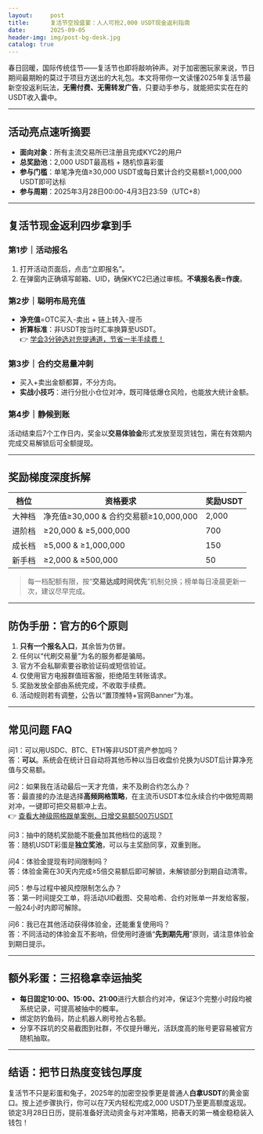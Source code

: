 ```yaml
---
layout:     post
title:      复活节空投盛宴：人人可抢2,000 USDT现金返利指南
date:       2025-09-05
header-img: img/post-bg-desk.jpg
catalog: true
---
```


春日回暖，国际传统佳节——复活节也即将敲响钟声。对于加密圈玩家来说，节日期间最期盼的莫过于项目方送出的大礼包。本文将带你一文读懂2025年复活节最新空投返利玩法，**无需付费、无需转发广告**，只要动手参与，就能把实实在在的USDT收入囊中。

---

## 活动亮点速听摘要

- **面向对象**：所有主流交易所已注册且完成KYC2的用户  
- **总奖励池**：2,000 USDT最高档 + 随机惊喜彩蛋  
- **参与门槛**：单笔净充值≥30,000 USDT或每日累计合约交易额≥1,000,000 USDT即可达标  
- **参与周期**：2025年3月28日00:00-4月3日23:59（UTC+8）

---

## 复活节现金返利四步拿到手

### 第1步｜活动报名
1. 打开活动页面后，点击“立即报名”。  
2. 在弹窗内正确填写邮箱、UID，确保KYC2已通过审核。**不填报名表=作废**。  

### 第2步｜聪明布局充值
- **净充值**=OTC买入-卖出 + 链上转入-提币  
- **折算标准**：非USDT按当时汇率换算至USDT。  
  👉 [学会3分钟选对充提通道，节省一半手续费！](https://okxdog.com/)  

### 第3步｜合约交易量冲刺
- 买入+卖出金额都算，不分方向。  
- **实战小技巧**：进行分批小仓位对冲，既可降低爆仓风险，也能放大统计金额。  

### 第4步｜静候到账
活动结束后7个工作日内，奖金以**交易体验金**形式发放至现货钱包，需在有效期内完成交易解锁后可全额提现。  

---

## 奖励梯度深度拆解

| 档位 | 资格要求 | 奖励USDT |
| --- | --- | --- |
| 大神档 | 净充值≥30,000 & 合约交易额≥10,000,000 | 2,000 |
| 进阶档 | ≥20,000 & ≥5,000,000 | 700 |
| 成长档 | ≥5,000 & ≥1,000,000 | 150 |
| 新手档 | ≥2,000 & ≥500,000 | 50 |

> 每一档配额有限，按“**交易达成时间优先**”机制兑换；榜单每日凌晨更新一次，建议尽早完成。

---

## 防伪手册：官方的6个原则

1. **只有一个报名入口**，其余皆为仿冒。  
2. 任何以“代刷交易量”为名的服务都是骗局。  
3. 官方不会私聊索要谷歌验证码或短信验证。  
4. 仅使用官方电报群值班客服，拒绝陌生转账请求。  
5. 奖励发放全部由系统完成，不收取手续费。  
6. 活动规则若有调整，公告以“置顶推特+官网Banner”为准。

---

## 常见问题 FAQ

问1：可以用USDC、BTC、ETH等非USDT资产参加吗？  
答：**可以**。系统会在统计日自动将其他币种以当日收盘价兑换为USDT后计算净充值与交易额。

问2：如果我在活动最后一天才充值，来不及刷合约怎么办？  
答：最直接的办法是选择**高频网格策略**，在主流币USDT本位永续合约中做短周期对冲，一键即可把交易额冲上去。  
👉 [查看大神级网格跟单案例，日增交易额500万USDT](https://okxdog.com/)

问3：抽中的随机奖励能不能叠加其他档位的返现？  
答：随机USDT彩蛋是**独立奖池**，可以与主奖励同享，双重到账。

问4：体验金提现有时间限制吗？  
答：体验金需在30天内完成≥5倍交易额后即可解锁，未解锁部分到期自动清零。

问5：参与过程中被风控限制怎么办？  
答：第一时间提交工单，将活动UID截图、交易哈希、合约对账单一并发给客服，一般24小时内即可解除。

问6：我已在其他活动获得体验金，还能重复使用吗？  
答：不同活动的体验金互不影响，但使用时遵循“**先到期先用**”原则，请注意体验金到期日提示。

---

## 额外彩蛋：三招稳拿幸运抽奖

- **每日固定10:00、15:00、21:00**进行大额合约对冲，保证3个完整小时段均被系统记录，可提高被抽中的概率。  
- 绑定防钓鱼码，防止机器人刷号抢占名额。  
- 分享不踩坑的交易截图到社群，不仅提升曝光，活跃度高的账号更容易被官方随机抽取。

---

## 结语：把节日热度变钱包厚度

复活节不只是彩蛋和兔子，2025年的加密空投季更是普通人**白拿USDT**的黄金窗口。按上述步骤执行，你可以在7天内轻松完成2,000 USDT乃至更高额度返现。  
锁定3月28日日历，提前准备好流动资金与对冲策略，把春天的第一桶金稳稳装入钱包！